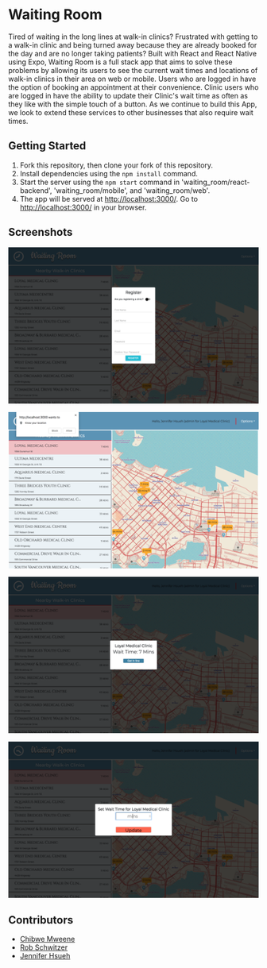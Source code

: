 # Waiting Room

Tired of waiting in the long lines at walk-in clinics? Frustrated with getting to a walk-in clinic and being turned away because they are already booked for the day and are no longer taking patients? Built with React and React Native using Expo, Waiting Room is a full stack app that aims to solve these problems by allowing its users to see the current wait times and locations of walk-in clinics in their area on web or mobile. Users who are logged in have the option of booking an appointment at their convenience. Clinic users who are logged in have the ability to update their Clinic's wait time as often as they like with the simple touch of a button. As we continue to build this App, we look to extend these services to other businesses that also require wait times.

## Getting Started

1. Fork this repository, then clone your fork of this repository.
2. Install dependencies using the `npm install` command.
3. Start the server using the `npm start` command in 'waiting_room/react-backend', 'waiting_room/mobile', and 'waiting_room/web'.
4. The app will be served at <http://localhost:3000/>. Go to <http://localhost:3000/> in your browser.

## Screenshots

![register](https://github.com/jenniferhsueh/waiting_room_client/blob/master/docs/waiting-room-ss-2.png)

![allow-location](https://github.com/jenniferhsueh/waiting_room_client/blob/master/docs/waiting-room-ss-1.png)

![clinic-modal](https://github.com/jenniferhsueh/waiting_room_client/blob/master/docs/waiting-room-ss-3.png)

![clinic-portal](https://github.com/jenniferhsueh/waiting_room_client/blob/master/docs/waiting-room-ss-4.png)

## Contributors

* <a href="https://github.com/ChibweMw">Chibwe Mweene</a>
* <a href="https://github.com/robschwitzer">Rob Schwitzer</a>
* <a href="https://github.com/jenniferhsueh">Jennifer Hsueh</a>